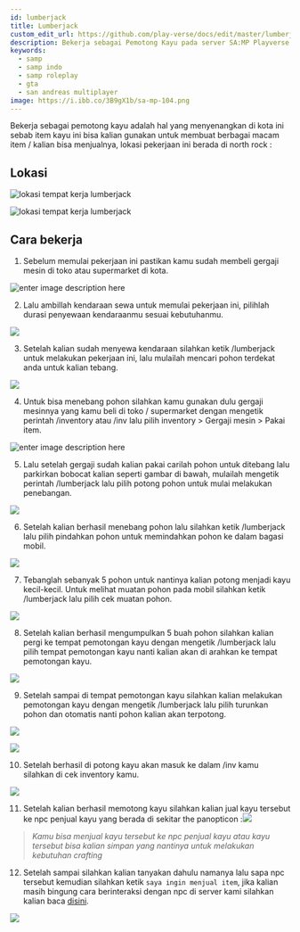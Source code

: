 ```yaml
---
id: lumberjack
title: Lumberjack
custom_edit_url: https://github.com/play-verse/docs/edit/master/lumberjack.md
description: Bekerja sebagai Pemotong Kayu pada server SA:MP Playverse Virtual Roleplay Indonesia
keywords:
  - samp
  - samp indo
  - samp roleplay
  - gta
  - san andreas multiplayer
image: https://i.ibb.co/3B9gX1b/sa-mp-104.png
---
```


Bekerja sebagai pemotong kayu adalah hal yang menyenangkan di kota ini sebab item kayu ini bisa kalian gunakan untuk membuat berbagai macam item / kalian bisa menjualnya, lokasi pekerjaan ini berada di north rock :

## Lokasi

![ lokasi tempat kerja lumberjack](https://i.ibb.co/r0xjGBH/sa-mp-096.png)

![lokasi tempat kerja lumberjack](https://i.ibb.co/mFGH5yz/sa-mp-097.png)


## Cara bekerja


1. Sebelum memulai pekerjaan ini pastikan kamu sudah membeli gergaji mesin di toko atau supermarket di kota.

![enter image description here](https://i.ibb.co/df8Vy9G/sa-mp-100.png)

2. Lalu ambillah kendaraan sewa untuk memulai pekerjaan ini, pilihlah durasi penyewaan kendaraanmu sesuai kebutuhanmu.

![  ](https://i.ibb.co/dD1tnKc/sa-mp-098.png)

3. Setelah kalian sudah menyewa kendaraan silahkan ketik /lumberjack untuk melakukan pekerjaan ini, lalu mulailah mencari pohon terdekat anda untuk kalian tebang.

![  ](https://i.ibb.co/5Gcp5Pk/sa-mp-099.png)


4. Untuk bisa menebang pohon silahkan kamu gunakan dulu gergaji mesinnya yang kamu beli di toko / supermarket dengan mengetik perintah /inventory atau /inv lalu pilih inventory > Gergaji mesin > Pakai item.

![enter image description here](https://i.ibb.co/3BSzPp1/sa-mp-101.png)


5. Lalu setelah gergaji sudah kalian pakai carilah pohon untuk ditebang lalu parkirkan bobocat kalian seperti gambar di bawah, mulailah mengetik perintah /lumberjack lalu pilih potong pohon untuk mulai melakukan penebangan.

![  ](https://i.ibb.co/3B9gX1b/sa-mp-104.png)


6. Setelah kalian berhasil menebang pohon lalu silahkan ketik /lumberjack lalu pilih pindahkan pohon untuk memindahkan pohon ke dalam bagasi mobil.

![  ](https://i.ibb.co/71Dm4ZG/sa-mp-115.png)


7. Tebanglah sebanyak 5 pohon untuk nantinya kalian potong menjadi kayu kecil-kecil. Untuk melihat muatan pohon pada mobil silahkan ketik /lumberjack lalu pilih cek muatan pohon.

![  ](https://i.ibb.co/JkQ1Md5/sa-mp-107.png)


8. Setelah kalian berhasil mengumpulkan 5 buah pohon silahkan kalian pergi ke tempat pemotongan kayu dengan mengetik /lumberjack lalu pilih tempat pemotongan kayu nanti kalian akan di arahkan ke tempat pemotongan kayu.

![  ](https://i.ibb.co/c3B86qS/sa-mp-117.png)


9. Setelah sampai di tempat pemotongan kayu silahkan kalian melakukan pemotongan kayu dengan mengetik /lumberjack lalu pilih turunkan pohon dan otomatis nanti pohon kalian akan terpotong.

![  ](https://i.ibb.co/fvZZvzb/sa-mp-118.png)

![  ](https://i.ibb.co/0tqdVsv/sa-mp-119.png)


10. Setelah berhasil di potong kayu akan masuk ke dalam /inv kamu silahkan di cek inventory kamu.

![  ](https://i.ibb.co/fGSSpw5/sa-mp-112.png)


11. Setelah kalian berhasil memotong kayu silahkan kalian jual kayu tersebut ke npc penjual kayu yang berada di sekitar the panopticon :![  ](https://i.ibb.co/M28v416/sa-mp-120.png)


>  *Kamu bisa menjual kayu tersebut ke npc penjual kayu atau kayu tersebut bisa kalian simpan yang nantinya untuk melakukan kebutuhan crafting*


12. Setelah sampai silahkan kalian tanyakan dahulu namanya lalu sapa npc tersebut kemudian silahkan ketik `saya ingin menjual item`, jika kalian masih bingung cara berinteraksi dengan npc di server kami silahkan kalian baca [disini](https://wiki.playverse.org/docs/berinteraksi-dengan-npc).

![  ](https://i.ibb.co/M9JRtMJ/sa-mp-121.png)